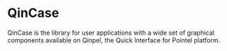 # QinCase

QinCase is the library for user applications with a wide set of graphical components available on Qinpel, the Quick Interface for Pointel platform.
